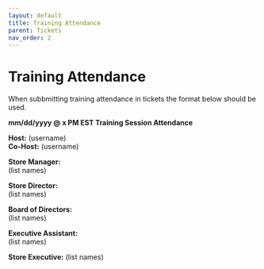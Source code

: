 ```yaml
---
layout: default
title: Training Attendance
parent: Tickets
nav_order: 2
---
```



# Training Attendance

When subbmitting training attendance in tickets the format below should be used.


__mm/dd/yyyy @ x PM EST Training Session Attendance__  

__Host:__ (username)  
__Co-Host:__ (username)  

__Store Manager:__  
(list names)

__Store Director:__  
(list names)

__Board of Directors:__  
(list names)

__Executive Assistant:__  
(list names)

__Store Executive:__
(list names)
